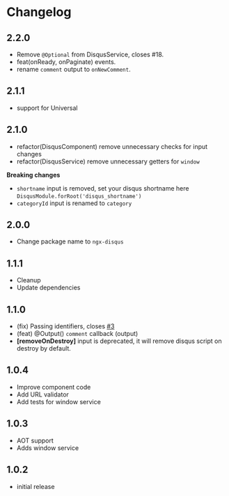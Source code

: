 # Changelog

## 2.2.0

 - Remove `@Optional` from DisqusService, closes #18.
 - feat(onReady, onPaginate) events.
 - rename `comment` output to `onNewComment`.

## 2.1.1

 - support for Universal

## 2.1.0

 - refactor(DisqusComponent) remove unnecessary checks for input changes
 - refactor(DisqusService) remove unnecessary getters for `window`

 **Breaking changes**

 - `shortname` input is removed, set your disqus shortname here `DisqusModule.forRoot('disqus_shortname')`
 - `categoryId` input is renamed to `category`

## 2.0.0

 - Change package name to `ngx-disqus`

## 1.1.1

 - Cleanup
 - Update dependencies

## 1.1.0

 - (fix) Passing identifiers, closes [#3](https://github.com/MurhafSousli/ng2-disqus/issues/3)
 - (feat) @Output() `comment` callback (output)
 - **[removeOnDestroy]** input is deprecated, it will remove disqus script on destroy by default.
 

## 1.0.4
 - Improve component code
 - Add URL validator
 - Add tests for window service

## 1.0.3
 - AOT support
 - Adds window service

## 1.0.2
 - initial release